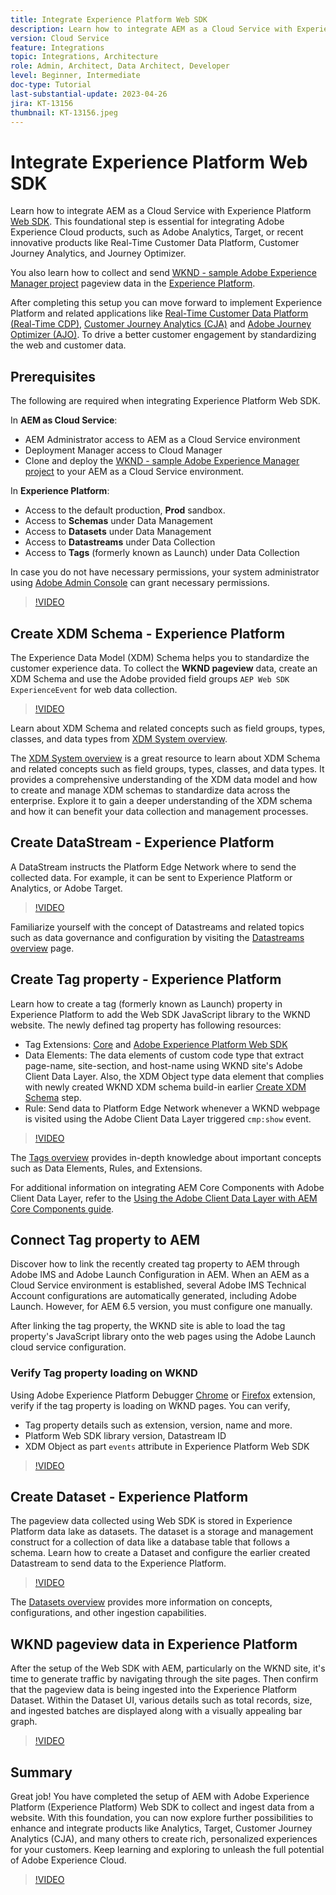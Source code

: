 ```yaml
---
title: Integrate Experience Platform Web SDK
description: Learn how to integrate AEM as a Cloud Service with Experience Platform Web SDK. This foundational step is essential for integrating Adobe Experience Cloud products, such as Adobe Analytics, Target, or recent innovative products like Real-Time Customer Data Platform, Customer Journey Analytics, and  Journey Optimizer.
version: Cloud Service
feature: Integrations
topic: Integrations, Architecture
role: Admin, Architect, Data Architect, Developer
level: Beginner, Intermediate
doc-type: Tutorial
last-substantial-update: 2023-04-26
jira: KT-13156
thumbnail: KT-13156.jpeg
---
```


# Integrate Experience Platform Web SDK

Learn how to integrate AEM as a Cloud Service with Experience Platform [Web SDK](https://experienceleague.adobe.com/docs/experience-platform/edge/home.html). This foundational step is essential for integrating Adobe Experience Cloud products, such as Adobe Analytics, Target, or recent innovative products like Real-Time Customer Data Platform, Customer Journey Analytics, and Journey Optimizer.

You also learn how to collect and send [WKND - sample Adobe Experience Manager project](https://github.com/adobe/aem-guides-wknd#aem-wknd-sites-project) pageview data in the [Experience Platform](https://experienceleague.adobe.com/docs/experience-platform/landing/home.html).

After completing this setup you can move forward to implement Experience Platform and related applications like [Real-Time Customer Data Platform (Real-Time CDP)](https://experienceleague.adobe.com/docs/experience-platform/rtcdp/overview.html), [Customer Journey Analytics (CJA)](https://experienceleague.adobe.com/docs/customer-journey-analytics.html) and [Adobe Journey Optimizer (AJO)](https://experienceleague.adobe.com/docs/journey-optimizer.html). To drive a better customer engagement by standardizing the web and customer data.

## Prerequisites

The following are required when integrating Experience Platform Web SDK.

In **AEM as Cloud Service**: 
    
+ AEM Administrator access to AEM as a Cloud Service environment
+ Deployment Manager access to Cloud Manager
+ Clone and deploy the [WKND - sample Adobe Experience Manager project](https://github.com/adobe/aem-guides-wknd#aem-wknd-sites-project) to your AEM as a Cloud Service environment.

In **Experience Platform**:

+ Access to the default production, **Prod** sandbox.
+ Access to **Schemas** under Data Management
+ Access to **Datasets** under Data Management
+ Access to **Datastreams** under Data Collection
+ Access to **Tags** (formerly known as Launch) under Data Collection

In case you do not have necessary permissions, your system administrator using [Adobe Admin Console](https://adminconsole.adobe.com/) can grant necessary permissions.

>[!VIDEO](https://video.tv.adobe.com/v/3418856?quality=12&learn=on)

## Create XDM Schema - Experience Platform

The Experience Data Model (XDM) Schema helps you to standardize the customer experience data. To collect the **WKND pageview** data, create an XDM Schema and use the Adobe provided field groups `AEP Web SDK ExperienceEvent` for web data collection.


>[!VIDEO](https://video.tv.adobe.com/v/3418894?quality=12&learn=on)

Learn about XDM Schema and related concepts such as field groups, types, classes, and data types from [XDM System overview](https://experienceleague.adobe.com/docs/experience-platform/xdm/home.html).

The [XDM System overview](https://experienceleague.adobe.com/docs/experience-platform/xdm/home.html) is a great resource to learn about XDM Schema and related concepts such as field groups, types, classes, and data types. It provides a comprehensive understanding of the XDM data model and how to create and manage XDM schemas to standardize data across the enterprise. Explore it to gain a deeper understanding of the XDM schema and how it can benefit your data collection and management processes.

## Create DataStream - Experience Platform

A DataStream instructs the Platform Edge Network where to send the collected data. For example, it can be sent to Experience Platform or Analytics, or Adobe Target.


>[!VIDEO](https://video.tv.adobe.com/v/3418895?quality=12&learn=on)

Familiarize yourself with the concept of Datastreams and related topics such as data governance and configuration by visiting the [Datastreams overview](https://experienceleague.adobe.com/docs/experience-platform/edge/datastreams/overview.html) page.

## Create Tag property - Experience Platform

Learn how to create a tag (formerly known as Launch) property in Experience Platform to add the Web SDK JavaScript library to the WKND website. The newly defined tag property has following resources:

+ Tag Extensions: [Core](https://exchange.adobe.com/apps/ec/100223/adobe-launch-core-extension) and [Adobe Experience Platform Web SDK](https://exchange.adobe.com/apps/ec/106387/aep-web-sdk)
+ Data Elements: The data elements of custom code type that extract page-name, site-section, and host-name using WKND site's Adobe Client Data Layer. Also, the XDM Object type data element that complies with newly created WKND XDM schema build-in earlier [Create XDM Schema](#create-xdm-schema---experience-platform) step.
+ Rule: Send data to Platform Edge Network whenever a WKND webpage is visited using the Adobe Client Data Layer triggered `cmp:show` event.


>[!VIDEO](https://video.tv.adobe.com/v/3418896?quality=12&learn=on)

The [Tags overview](https://experienceleague.adobe.com/docs/experience-platform/tags/home.html) provides in-depth knowledge about important concepts such as Data Elements, Rules, and Extensions. 

For additional information on integrating AEM Core Components with Adobe Client Data Layer, refer to the [Using the Adobe Client Data Layer with AEM Core Components guide](https://experienceleague.adobe.com/docs/experience-manager-learn/sites/integrations/adobe-client-data-layer/data-layer-overview.html).

## Connect Tag property to AEM

Discover how to link the recently created tag property to AEM through Adobe IMS and Adobe Launch Configuration in AEM. When an AEM as a Cloud Service environment is established, several Adobe IMS Technical Account configurations are automatically generated, including Adobe Launch. However, for AEM 6.5 version, you must configure one manually.

After linking the tag property, the WKND site is able to load the tag property's JavaScript library onto the web pages using the Adobe Launch cloud service configuration.

### Verify Tag property loading on WKND 

Using Adobe Experience Platform Debugger [Chrome](https://chrome.google.com/webstore/detail/adobe-experience-platform/bfnnokhpnncpkdmbokanobigaccjkpob) or [Firefox](https://addons.mozilla.org/en-US/firefox/addon/adobe-experience-platform-dbg/) extension, verify if the tag property is loading on WKND pages. You can verify,

+ Tag property details such as extension, version, name and more.
+ Platform Web SDK library version, Datastream ID
+ XDM Object as part `events` attribute in Experience Platform Web SDK

>[!VIDEO](https://video.tv.adobe.com/v/3418897?quality=12&learn=on)

## Create Dataset - Experience Platform

The pageview data collected using Web SDK is stored in Experience Platform data lake as datasets. The dataset is a storage and management construct for a collection of data like a database table that follows a schema. Learn how to create a Dataset and configure the earlier created Datastream to send data to the Experience Platform.


>[!VIDEO](https://video.tv.adobe.com/v/3418898?quality=12&learn=on)

The [Datasets overview](https://experienceleague.adobe.com/docs/experience-platform/catalog/datasets/overview.html) provides more information on concepts, configurations, and other ingestion capabilities.


## WKND pageview data in Experience Platform

After the setup of the Web SDK with AEM, particularly on the WKND site, it's time to generate traffic by navigating through the site pages. Then confirm that the pageview data is being ingested into the Experience Platform Dataset. Within the Dataset UI, various details such as total records, size, and ingested batches are displayed along with a visually appealing bar graph.

>[!VIDEO](https://video.tv.adobe.com/v/3418899?quality=12&learn=on)


## Summary 

Great job! You have completed the setup of AEM with Adobe Experience Platform (Experience Platform) Web SDK to collect and ingest data from a website. With this foundation, you can now explore further possibilities to enhance and integrate products like Analytics, Target, Customer Journey Analytics (CJA), and many others to create rich, personalized experiences for your customers. Keep learning and exploring to unleash the full potential of Adobe Experience Cloud.

>[!VIDEO](https://video.tv.adobe.com/v/3418900?quality=12&learn=on)
